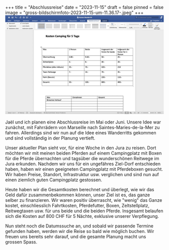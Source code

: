 +++
title = "Abschlussreise"
date = "2023-11-15"
draft = false
pinned = false
image = "gross-bildschirmfoto-2023-11-15-um-11.36.17-.jpeg"
+++
![(Für 6 tage)](gross-bildschirmfoto-2023-11-15-um-11.36.17-.jpeg)

Jaël und ich planen eine Abschlussreise im Mai oder Juni. Unsere Idee war zunächst, mit Fahrrädern von Marseille nach Saintes-Maries-de-la-Mer zu fahren. Allerdings sind wir nun auf die Idee eines Wanderritts gekommen und sind vollständig in der Planung vertieft.

Unser aktueller Plan sieht vor, für eine Woche in den Jura zu reisen. Dort möchten wir mit meinen beiden Pferden auf einem Campingplatz mit Boxen für die Pferde übernachten und tagsüber die wunderschönen Reitwege im Jura erkunden.                                                                                                                                 Nachdem wir uns für ein ungefähres Ziel-Dorf entschieden haben, haben wir einen geeigneten Campingplatz mit Pferdeboxen gesucht. Wir haben Preise, Standort, Infrastruktur usw. verglichen und sind nun auf einen ziemlich guten Campingplatz gestossen.

Heute haben wir die Gesamtkosten berechnet und überlegt, wie wir das Geld dafür zusammenbekommen können, unser Ziel ist es, das ganze selber zu finanzieren. Wir waren positiv überrascht, wie "wenig" das Ganze kostet, einschliesslich Fahrtkosten, Pferdefutter, Boxen, Zeltstellplatz, Reitwegtaxen usw. für uns beide und die beiden Pferde. Insgesamt belaufen sich die Kosten auf 800 CHF für 5 Nächte, exklusive unserer Verpflegung.

Nun steht noch die Datumssuche an, und sobald wir passende Termine gefunden haben, werden wir die Reise so bald wie möglich buchen. Wir freuen uns bereits sehr darauf, und die gesamte Planung macht uns grossen Spass.